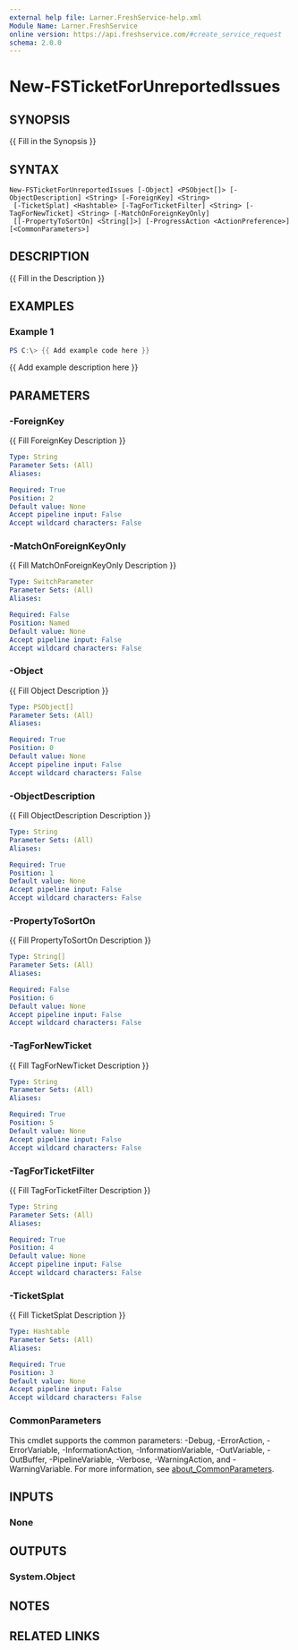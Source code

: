 ```yaml
---
external help file: Larner.FreshService-help.xml
Module Name: Larner.FreshService
online version: https://api.freshservice.com/#create_service_request
schema: 2.0.0
---
```


# New-FSTicketForUnreportedIssues

## SYNOPSIS

{{ Fill in the Synopsis }}

## SYNTAX

```text
New-FSTicketForUnreportedIssues [-Object] <PSObject[]> [-ObjectDescription] <String> [-ForeignKey] <String>
 [-TicketSplat] <Hashtable> [-TagForTicketFilter] <String> [-TagForNewTicket] <String> [-MatchOnForeignKeyOnly]
 [[-PropertyToSortOn] <String[]>] [-ProgressAction <ActionPreference>] [<CommonParameters>]
```

## DESCRIPTION

{{ Fill in the Description }}

## EXAMPLES

### Example 1

```powershell
PS C:\> {{ Add example code here }}
```

{{ Add example description here }}

## PARAMETERS

### -ForeignKey

{{ Fill ForeignKey Description }}

```yaml
Type: String
Parameter Sets: (All)
Aliases:

Required: True
Position: 2
Default value: None
Accept pipeline input: False
Accept wildcard characters: False
```

### -MatchOnForeignKeyOnly

{{ Fill MatchOnForeignKeyOnly Description }}

```yaml
Type: SwitchParameter
Parameter Sets: (All)
Aliases:

Required: False
Position: Named
Default value: None
Accept pipeline input: False
Accept wildcard characters: False
```

### -Object

{{ Fill Object Description }}

```yaml
Type: PSObject[]
Parameter Sets: (All)
Aliases:

Required: True
Position: 0
Default value: None
Accept pipeline input: False
Accept wildcard characters: False
```

### -ObjectDescription

{{ Fill ObjectDescription Description }}

```yaml
Type: String
Parameter Sets: (All)
Aliases:

Required: True
Position: 1
Default value: None
Accept pipeline input: False
Accept wildcard characters: False
```

### -PropertyToSortOn

{{ Fill PropertyToSortOn Description }}

```yaml
Type: String[]
Parameter Sets: (All)
Aliases:

Required: False
Position: 6
Default value: None
Accept pipeline input: False
Accept wildcard characters: False
```

### -TagForNewTicket

{{ Fill TagForNewTicket Description }}

```yaml
Type: String
Parameter Sets: (All)
Aliases:

Required: True
Position: 5
Default value: None
Accept pipeline input: False
Accept wildcard characters: False
```

### -TagForTicketFilter

{{ Fill TagForTicketFilter Description }}

```yaml
Type: String
Parameter Sets: (All)
Aliases:

Required: True
Position: 4
Default value: None
Accept pipeline input: False
Accept wildcard characters: False
```

### -TicketSplat

{{ Fill TicketSplat Description }}

```yaml
Type: Hashtable
Parameter Sets: (All)
Aliases:

Required: True
Position: 3
Default value: None
Accept pipeline input: False
Accept wildcard characters: False
```

### CommonParameters

This cmdlet supports the common parameters: -Debug, -ErrorAction, -ErrorVariable, -InformationAction, -InformationVariable, -OutVariable, -OutBuffer, -PipelineVariable, -Verbose, -WarningAction, and -WarningVariable. For more information, see [about_CommonParameters](http://go.microsoft.com/fwlink/?LinkID=113216).

## INPUTS

### None

## OUTPUTS

### System.Object

## NOTES

## RELATED LINKS
